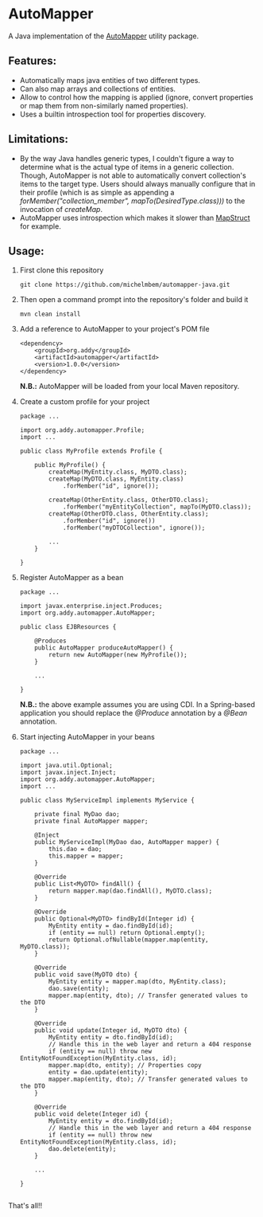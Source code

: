 # AutoMapper
A Java implementation of the [AutoMapper](https://automapper.org/) utility package.

## Features:

* Automatically maps java entities of two different types.
* Can also map arrays and collections of entities.
* Allow to control how the mapping is applied (ignore, convert properties or map them from non-similarly named properties).
* Uses a builtin introspection tool for properties discovery.

## Limitations:

* By the way Java handles generic types, I couldn't figure a way to determine what is the actual type of items in a generic collection. Though, AutoMapper is not able to automatically convert collection's items to the target type. Users should always manually configure that in their profile (which is as simple as appending a *forMember("collection_member", mapTo(DesiredType.class)))* to the invocation of *createMap*.
* AutoMapper uses introspection which makes it slower than [MapStruct](https://mapstruct.org/) for example.

## Usage:

1. First clone this repository

    ``git clone https://github.com/michelmbem/automapper-java.git``

2. Then open a command prompt into the repository's folder and build it

    ``mvn clean install``

3. Add a reference to AutoMapper to your project's POM file

    ````
    <dependency>
        <groupId>org.addy</groupId>
        <artifactId>automapper</artifactId>
        <version>1.0.0</version>
    </dependency>
    ````

    **N.B.:** AutoMapper will be loaded from your local Maven repository.

4. Create a custom profile for your project

    ````
    package ...

    import org.addy.automapper.Profile;
    import ...

    public class MyProfile extends Profile {
        
        public MyProfile() {
            createMap(MyEntity.class, MyDTO.class);
            createMap(MyDTO.class, MyEntity.class)
                .forMember("id", ignore());

            createMap(OtherEntity.class, OtherDTO.class);
                .forMember("myEntityCollection", mapTo(MyDTO.class));
            createMap(OtherDTO.class, OtherEntity.class);
                .forMember("id", ignore())
                .forMember("myDTOCollection", ignore());
            
            ...
        }

    }
    ````

5. Register AutoMapper as a bean

    ````
    package ...

    import javax.enterprise.inject.Produces;
    import org.addy.automapper.AutoMapper;

    public class EJBResources {
        
        @Produces
        public AutoMapper produceAutoMapper() {
            return new AutoMapper(new MyProfile());
        }

        ...

    }

    ````

    **N.B.:** the above example assumes you are using CDI. In a Spring-based application you should replace the *@Produce* annotation by a *@Bean* annotation.

6. Start injecting AutoMapper in your beans

    ````
    package ...

    import java.util.Optional;
    import javax.inject.Inject;
    import org.addy.automapper.AutoMapper;
    import ...

    public class MyServiceImpl implements MyService {

        private final MyDao dao;
        private final AutoMapper mapper;
        
        @Inject
        public MyServiceImpl(MyDao dao, AutoMapper mapper) {
            this.dao = dao;
            this.mapper = mapper;
        }

        @Override
        public List<MyDTO> findAll() {
            return mapper.map(dao.findAll(), MyDTO.class);
        }

        @Override
        public Optional<MyDTO> findById(Integer id) {
            MyEntity entity = dao.findById(id);
            if (entity == null) return Optional.empty();
            return Optional.ofNullable(mapper.map(entity, MyDTO.class));
        }

        @Override
        public void save(MyDTO dto) {
            MyEntity entity = mapper.map(dto, MyEntity.class);
            dao.save(entity);
            mapper.map(entity, dto); // Transfer generated values to the DTO
        }

        @Override
        public void update(Integer id, MyDTO dto) {
            MyEntity entity = dto.findById(id);
            // Handle this in the web layer and return a 404 response
            if (entity == null) throw new EntityNotFoundException(MyEntity.class, id);
            mapper.map(dto, entity); // Properties copy
            entity = dao.update(entity);
            mapper.map(entity, dto); // Transfer generated values to the DTO
        }

        @Override
        public void delete(Integer id) {
            MyEntity entity = dto.findById(id);
            // Handle this in the web layer and return a 404 response
            if (entity == null) throw new EntityNotFoundException(MyEntity.class, id);
            dao.delete(entity);
        }

        ...

    }


    ````

That's all!!